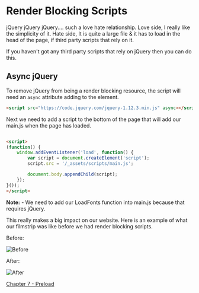 # Render Blocking Scripts
jQuery jQuery jQuery.... such a love hate relationship. Love side, I really like the simplicity of it. Hate side, It is quite a large file & it has to load in the head of the page, if third party scripts that rely on it.

If you haven't got any third party scripts that rely on jQuery then you can do this.

## Async jQuery

To remove jQuery from being a render blocking resource, the script will need an `async` attribute adding to the element.

```html
<script src="https://code.jquery.com/jquery-1.12.3.min.js" async></script>
```

Next we need to add a script to the bottom of the page that will add our main.js when the page has loaded.

```html

<script>
(function() {
	window.addEventListener('load', function() {
		var script = document.createElement('script');
		script.src = '/_assets/scripts/main.js';

		document.body.appendChild(script);
	});
}());
</script>

```

**Note:** - We need to add our LoadFonts function into main.js because that requires jQuery.

This really makes a big impact on our website. Here is an example of what our filmstrip was like before we had render blocking scripts.

Before:

![Before](https://raw.githubusercontent.com/code-mattclaffey/performance-kit/master/12-final/filmstrips/05-filmstrip.png)


After:

![After](https://raw.githubusercontent.com/code-mattclaffey/performance-kit/master/12-final/filmstrips/06-filmstrip.png)


[Chapter 7 - Preload](https://github.com/code-mattclaffey/performance-kit/tree/master/07-preload/readme.md)
